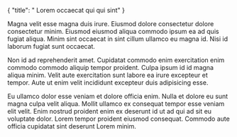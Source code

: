 {
  "title": " Lorem occaecat qui qui sint"
}

Magna velit esse magna duis irure. Eiusmod dolore consectetur dolore consectetur minim. Eiusmod eiusmod aliqua commodo ipsum ea ad quis fugiat aliqua. Minim sint occaecat in sint cillum ullamco eu magna id. Nisi id laborum fugiat sunt occaecat.

Non id ad reprehenderit amet. Cupidatat commodo enim exercitation enim commodo commodo aliquip tempor proident. Culpa ipsum id id magna aliqua minim. Velit aute exercitation sunt labore ea irure excepteur et tempor. Aute ut enim velit incididunt excepteur duis adipisicing esse.

Eu ullamco dolor esse veniam et dolore officia enim. Nulla et dolore eu sunt magna culpa velit aliqua. Mollit ullamco ex consequat tempor esse veniam elit velit. Enim nostrud proident enim ex deserunt id ut ad qui ad sit eu voluptate dolor. Lorem tempor proident eiusmod consequat. Commodo aute officia cupidatat sint deserunt Lorem minim.